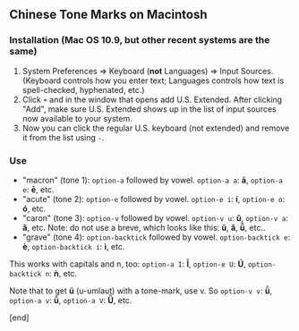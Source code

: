 ## Chinese Tone Marks on Macintosh

### Installation (Mac OS 10.9, but other recent systems are the same)

 1. System Preferences => Keyboard (**not** Languages) => Input Sources. (Keyboard controls how you enter text; Languages controls how text is spell-checked, hyphenated, etc.)
 1. Click `+` and in the window that opens add U.S. Extended. After clicking "Add", make sure U.S. Extended shows up in the list of input sources now available to your system.
 1. Now you can click the regular U.S. keyboard (not extended) and remove it from the list using `-`.

### Use

 * "macron" (tone 1): `option-a` followed by vowel. `option-a a`: **ā**, `option-a e`: **ē**, etc. 
 * "acute" (tone 2): `option-e` followed by vowel. `option-e i`: **í**, `option-e o`: **ó**, etc.
 * "caron" (tone 3): `option-v` followed by vowel. `option-v u`: **ǔ**, `option-v a`: **ǎ**, etc. Note: do not use a breve, which looks like this: **ŭ**, **ă**, **ü̆**, etc..
 * "grave" (tone 4): `option-backtick` followed by vowel. `option-backtick e`: **è**, `option-backtick i`: **ì**, etc.

This works with capitals and n, too: `option-a I`: **Ī**, `option-e U`: **Ú**, `option-backtick n`: **ǹ**, etc. 

Note that to get **ü** (u-umlaut) with a tone-mark, use v. So `option-v v`: **ǚ**, `option-a v`: **ǖ**, `option-a V`: **Ǖ**, etc.

[end]
